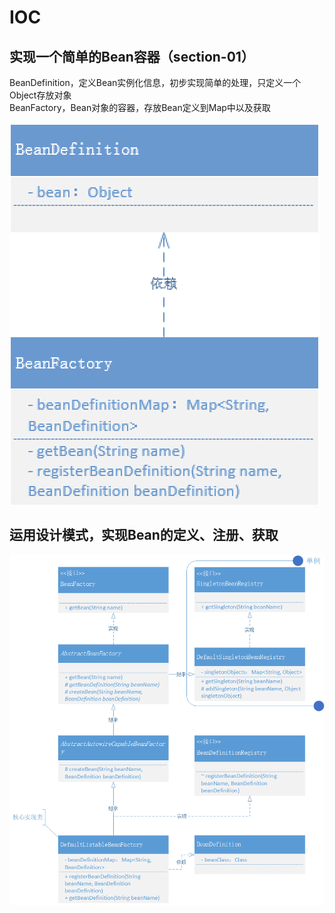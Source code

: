 # IOC
## 实现一个简单的Bean容器（section-01）
BeanDefinition，定义Bean实例化信息，初步实现简单的处理，只定义一个Object存放对象  
BeanFactory，Bean对象的容器，存放Bean定义到Map中以及获取

![](./section-01/src/main/java/org/spring/img/01.png)

## 运用设计模式，实现Bean的定义、注册、获取


![](./section-02/src/main/java/org/spring/img/02.png)